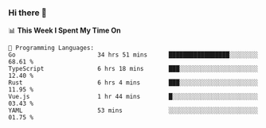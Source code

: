 ### Hi there 👋

<!--
**CrazyCollin/crazycollin** is a ✨ _special_ ✨ repository because its `README.md` (this file) appears on your GitHub profile.

Here are some ideas to get you started:

- 🔭 I’m currently working on ...
- 🌱 I’m currently learning ...
- 👯 I’m looking to collaborate on ...
- 🤔 I’m looking for help with ...
- 💬 Ask me about ...
- 📫 How to reach me: ...
- 😄 Pronouns: ...
- ⚡ Fun fact: ...
-->

<!--START_SECTION:waka-->
📊 **This Week I Spent My Time On** 

```text
💬 Programming Languages: 
Go                       34 hrs 51 mins      █████████████████░░░░░░░░   68.61 % 
TypeScript               6 hrs 18 mins       ███░░░░░░░░░░░░░░░░░░░░░░   12.40 % 
Rust                     6 hrs 4 mins        ███░░░░░░░░░░░░░░░░░░░░░░   11.95 % 
Vue.js                   1 hr 44 mins        █░░░░░░░░░░░░░░░░░░░░░░░░   03.43 % 
YAML                     53 mins             ░░░░░░░░░░░░░░░░░░░░░░░░░   01.75 % 
```


<!--END_SECTION:waka-->

